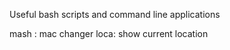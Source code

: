 Useful bash scripts and command line applications

mash : mac changer 
loca: show current location

